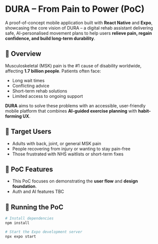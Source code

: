 # DURA – From Pain to Power (PoC)

A proof-of-concept mobile application built with **React Native** and **Expo**, showcasing the core vision of DURA – a digital rehab assistant delivering safe, AI-personalised movement plans to help users **relieve pain, regain confidence, and build long-term durability**.

## 🚀 Overview
Musculoskeletal (MSK) pain is the #1 cause of disability worldwide, affecting **1.7 billion people**. Patients often face:
- Long wait times
- Conflicting advice
- Short-term rehab solutions
- Limited access to ongoing support

**DURA** aims to solve these problems with an accessible, user-friendly mobile platform that combines **AI-guided exercise planning** with **habit-forming UX**.

## 🎯 Target Users
- Adults with back, joint, or general MSK pain
- People recovering from injury or wanting to stay pain-free
- Those frustrated with NHS waitlists or short-term fixes

## 📱 PoC Features
- This PoC focuses on demonstrating the **user flow** and **design foundation**.
- Auth and AI features TBC

## 🧪 Running the PoC
```bash
# Install dependencies
npm install

# Start the Expo development server
npx expo start
```

